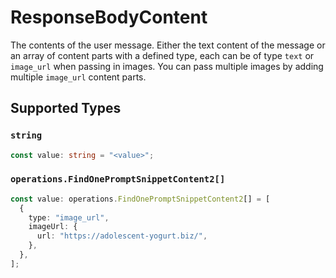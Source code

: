 # ResponseBodyContent

The contents of the user message. Either the text content of the message or an array of content parts with a defined type, each can be of type `text` or `image_url` when passing in images. You can pass multiple images by adding multiple `image_url` content parts. 


## Supported Types

### `string`

```typescript
const value: string = "<value>";
```

### `operations.FindOnePromptSnippetContent2[]`

```typescript
const value: operations.FindOnePromptSnippetContent2[] = [
  {
    type: "image_url",
    imageUrl: {
      url: "https://adolescent-yogurt.biz/",
    },
  },
];
```

